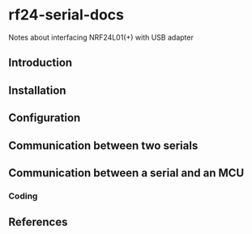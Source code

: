 # rf24-serial-docs
Notes about interfacing NRF24L01(+) with USB adapter

## Introduction

## Installation

## Configuration

## Communication between two serials

## Communication between a serial and an MCU

### Coding

## References

